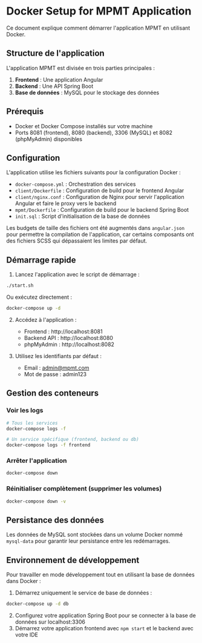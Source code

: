 # Docker Setup for MPMT Application

Ce document explique comment démarrer l'application MPMT en utilisant Docker.

## Structure de l'application

L'application MPMT est divisée en trois parties principales :

1. **Frontend** : Une application Angular
2. **Backend** : Une API Spring Boot
3. **Base de données** : MySQL pour le stockage des données

## Prérequis

- Docker et Docker Compose installés sur votre machine
- Ports 8081 (frontend), 8080 (backend), 3306 (MySQL) et 8082 (phpMyAdmin) disponibles

## Configuration

L'application utilise les fichiers suivants pour la configuration Docker :

- `docker-compose.yml` : Orchestration des services
- `client/Dockerfile` : Configuration de build pour le frontend Angular
- `client/nginx.conf` : Configuration de Nginx pour servir l'application Angular et faire le proxy vers le backend
- `mpmt/Dockerfile` : Configuration de build pour le backend Spring Boot
- `init.sql` : Script d'initialisation de la base de données

Les budgets de taille des fichiers ont été augmentés dans `angular.json` pour permettre la compilation de l'application, car certains composants ont des fichiers SCSS qui dépassaient les limites par défaut.

## Démarrage rapide

1. Lancez l'application avec le script de démarrage :

```bash
./start.sh
```

Ou exécutez directement :

```bash
docker-compose up -d
```

2. Accédez à l'application :
   - Frontend : http://localhost:8081
   - Backend API : http://localhost:8080
   - phpMyAdmin : http://localhost:8082

3. Utilisez les identifiants par défaut :
   - Email : admin@mpmt.com
   - Mot de passe : admin123

## Gestion des conteneurs

### Voir les logs
```bash
# Tous les services
docker-compose logs -f

# Un service spécifique (frontend, backend ou db)
docker-compose logs -f frontend
```

### Arrêter l'application
```bash
docker-compose down
```

### Réinitialiser complètement (supprimer les volumes)
```bash
docker-compose down -v
```

## Persistance des données

Les données de MySQL sont stockées dans un volume Docker nommé `mysql-data` pour garantir leur persistance entre les redémarrages.

## Environnement de développement

Pour travailler en mode développement tout en utilisant la base de données dans Docker :

1. Démarrez uniquement le service de base de données :
```bash
docker-compose up -d db
```

2. Configurez votre application Spring Boot pour se connecter à la base de données sur localhost:3306
3. Démarrez votre application frontend avec `npm start` et le backend avec votre IDE
